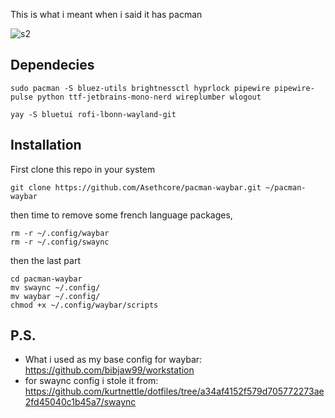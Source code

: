 This is what i meant when i said it has pacman

![s2](https://github.com/user-attachments/assets/7ab84a8b-bd49-4231-aed1-8783dd0a86b7)

## Dependecies
```
sudo pacman -S bluez-utils brightnessctl hyprlock pipewire pipewire-pulse python ttf-jetbrains-mono-nerd wireplumber wlogout
```
```
yay -S bluetui rofi-lbonn-wayland-git
```
## Installation
First clone this repo in your system
```
git clone https://github.com/Asethcore/pacman-waybar.git ~/pacman-waybar
```
then time to remove some french language packages,
```
rm -r ~/.config/waybar
rm -r ~/.config/swaync
```
then the last part
```
cd pacman-waybar
mv swaync ~/.config/
mv waybar ~/.config/
chmod +x ~/.config/waybar/scripts
```

## P.S.
* What i used as my base config for waybar: https://github.com/bibjaw99/workstation
* for swaync config i stole it from: https://github.com/kurtnettle/dotfiles/tree/a34af4152f579d705772273ae2fd45040c1b45a7/swaync
